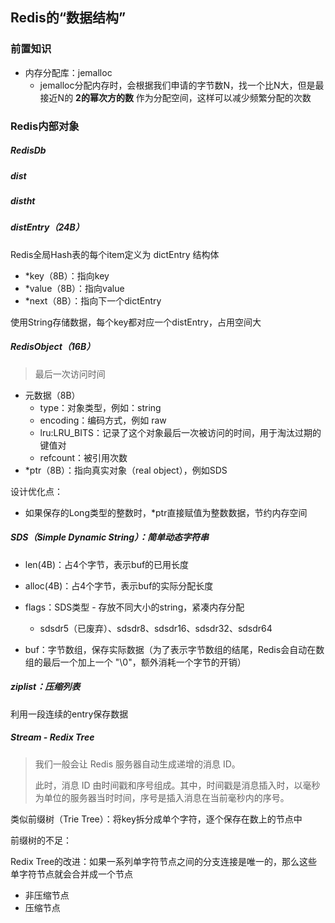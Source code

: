 ## Redis的“数据结构”

### 前置知识

- 内存分配库：jemalloc
  - jemalloc分配内存时，会根据我们申请的字节数N，找一个比N大，但是最接近N的 **2的幂次方的数** 作为分配空间，这样可以减少频繁分配的次数



### Redis内部对象

##### RedisDb



##### dist



##### distht



##### distEntry（24B）

Redis全局Hash表的每个item定义为 dictEntry 结构体

- *key（8B）：指向key
- *value（8B）：指向value
- *next（8B）：指向下一个dictEntry

使用String存储数据，每个key都对应一个distEntry，占用空间大



##### RedisObject（16B）

> 最后一次访问时间

- 元数据（8B）
  - type：对象类型，例如：string
  - encoding：编码方式，例如 raw
  - lru:LRU_BITS：记录了这个对象最后一次被访问的时间，用于淘汰过期的键值对
  - refcount：被引用次数
- *ptr（8B）：指向真实对象（real object），例如SDS

设计优化点：

- 如果保存的Long类型的整数时，*ptr直接赋值为整数数据，节约内存空间



##### SDS（Simple Dynamic String）：简单动态字符串

- len(4B)：占4个字节，表示buf的已用长度
- alloc(4B)：占4个字节，表示buf的实际分配长度
- flags：SDS类型 - 存放不同大小的string，紧凑内存分配
  - sdsdr5（已废弃）、sdsdr8、sdsdr16、sdsdr32、sdsdr64

- buf：字节数组，保存实际数据（为了表示字节数组的结尾，Redis会自动在数组的最后一个加上一个 "\0"，额外消耗一个字节的开销）



##### ziplist：压缩列表

利用一段连续的entry保存数据



##### Stream - Redix Tree

>  我们一般会让 Redis 服务器自动生成递增的消息 ID。
>
> 此时，消息 ID 由时间戳和序号组成。其中，时间戳是消息插入时，以毫秒为单位的服务器当时时间，序号是插入消息在当前毫秒内的序号。

类似前缀树（Trie Tree）：将key拆分成单个字符，逐个保存在数上的节点中

前缀树的不足：

Redix Tree的改进：如果一系列单字符节点之间的分支连接是唯一的，那么这些单字符节点就会合并成一个节点

- 非压缩节点
- 压缩节点
